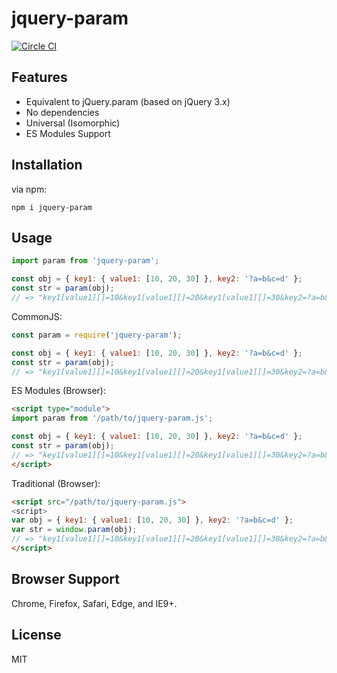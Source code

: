 # jquery-param

[![Circle CI](https://circleci.com/gh/knowledgecode/jquery-param.svg?style=shield)](https://circleci.com/gh/knowledgecode/jquery-param)

## Features

- Equivalent to jQuery.param (based on jQuery 3.x)
- No dependencies
- Universal (Isomorphic)
- ES Modules Support

## Installation

via npm:

```shell
npm i jquery-param
```

## Usage

```javascript
import param from 'jquery-param';

const obj = { key1: { value1: [10, 20, 30] }, key2: '?a=b&c=d' };
const str = param(obj);
// => "key1[value1][]=10&key1[value1][]=20&key1[value1][]=30&key2=?a=b&c=d"
```

CommonJS:

```javascript
const param = require('jquery-param');

const obj = { key1: { value1: [10, 20, 30] }, key2: '?a=b&c=d' };
const str = param(obj);
// => "key1[value1][]=10&key1[value1][]=20&key1[value1][]=30&key2=?a=b&c=d"
```

ES Modules (Browser):

```html
<script type="module">
import param from '/path/to/jquery-param.js';

const obj = { key1: { value1: [10, 20, 30] }, key2: '?a=b&c=d' };
const str = param(obj);
// => "key1[value1][]=10&key1[value1][]=20&key1[value1][]=30&key2=?a=b&c=d"
</script>
```

Traditional (Browser):

```html
<script src="/path/to/jquery-param.js">
<script>
var obj = { key1: { value1: [10, 20, 30] }, key2: '?a=b&c=d' };
var str = window.param(obj);
// => "key1[value1][]=10&key1[value1][]=20&key1[value1][]=30&key2=?a=b&c=d"
</script>
```

## Browser Support

Chrome, Firefox, Safari, Edge, and IE9+.

## License

MIT
